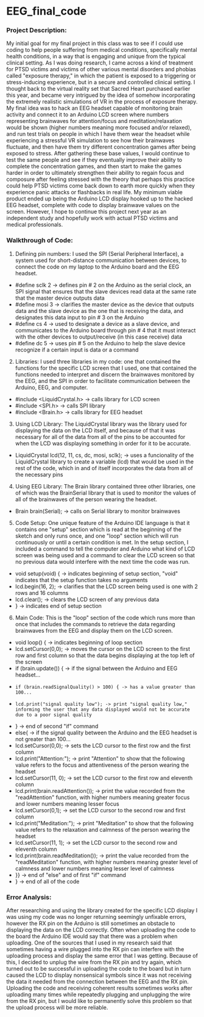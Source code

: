 # EEG_final_code

### Project Description:

  My initial goal for my final project in this class was to see if I could use coding to help people suffering from medical conditions, specifically mental health conditions, in a way that is engaging and unique from the typical clinical setting. As I was doing research, I came across a kind of treatment for PTSD victims and victims of other various mental disorders and phobias called "exposure therapy," in which the patient is exposed to a triggering or stress-inducing experience, but in a secure and controlled clinical setting. I thought back to the virtual reality set that Sacred Heart purchased earlier this year, and became very intrigued by the idea of somehow incorporating the extremely realistic simulations of VR in the process of exposure therapy. My final idea was to hack an EEG headset capable of monitoring brain activity and connect it to an Arduino LCD screen where numbers representing brainwaves for attention/focus and meditation/relaxation would be shown (higher numbers meaning more focused and/or relaxed), and run test trials on people in which I have them wear the headset while experiencing a stressful VR simulation to see how their brainwaves fluctuate, and then have them try different concentration games after being exposed to stress. After gathering these base values, I would continue to test the same people and see if they eventually improve their ability to complete the concentration games, and then start to make the games harder in order to ultimately strengthen their ability to regain focus and composure after feeling stressed with the theory that perhaps this practice could help PTSD victims come back down to earth more quickly when they experience panic attacks or flashbacks in real life. My minimum viable product ended up being the Arduino LCD display hooked up to the hacked EEG headset, complete with code to display brainwave values on the screen. However, I hope to continue this project next year as an independent study and hopefully work with actual PTSD victims and medical professionals.

### Walkthrough of Code:

1. Defining pin numbers: I used the SPI (Serial Peripheral Interface), a system used for short-distance communication between devices, to connect the code on my laptop to the Arduino board and the EEG headset.
  * #define sclk 2 -> defines pin # 2 on the Arduino as the serial clock, an SPI signal that ensures that the slave devices read data at the same rate that the master device outputs data
  * #define mosi 3 -> clarifies the master device as the device that outputs data and the slave device as the one that is receiving the data, and designates this data input to pin # 3 on the Arduino
  * #define cs   4 -> used to designate a device as a slave device, and communicates to the Arduino board through pin # 4 that it must interact with the other devices to output/receive (in this case receive) data
  * #define dc   5 -> uses pin # 5 on the Arduino to help the slave device recognize if a certain input is data or a command

2. Libraries: I used three libraries in my code: one that contained the functions for the specific LCD screen that I used, one that contained the functions needed to interpret and discern the brainwaves monitored by the EEG, and the SPI in order to facilitate communication between the Arduino, EEG, and computer.
  * #include <LiquidCrystal.h> -> calls library for LCD screen
  * #include <SPI.h> -> calls SPI library
  * #include <Brain.h> -> calls library for EEG headset

3. Using LCD Library: The LiquidCrystal library was the library used for displaying the data on the LCD itself, and because of that it was necessary for all of the data from all of the pins to be accounted for when the LCD was displaying something in order for it to be accurate.
  * LiquidCrystal lcd(12, 11, cs, dc, mosi, sclk); -> uses a funcionality of the LiquidCrystal library to create a variable (lcd) that would be used in the rest of the code, which in and of itself incorporates the data from all of the necessary pins

4. Using EEG Library: The Brain library contained three other libraries, one of which was the BrainSerial library that is used to monitor the values of all of the brainwaves of the person wearing the headset.
  * Brain brain(Serial); -> calls on Serial library to monitor brainwaves

5. Code Setup: One unique feature of the Arduino IDE language is that it contains one "setup" section which is read at the beginning of the sketch and only runs once, and one "loop" section which will run continuously or until a certain condition is met. In the setup section, I included a command to tell the computer and Arduino what kind of LCD screen was being used and a command to clear the LCD screen so that no previous data would interfere with the next time the code was run.
  * void setup(void) { -> indicates beginning of setup section, "void" indicates that the setup function takes no arguments
  * lcd.begin(16, 2); -> clarifies that the LCD screen being used is one with 2 rows and 16 columns
  * lcd.clear(); -> clears the LCD screen of any previous data
  * } -> indicates end of setup section

6. Main Code: This is the "loop" section of the code which runs more than once that includes the commands to retrieve the data regarding brainwaves from the EEG and display them on the LCD screen.
  * void loop() { -> indicates beginning of loop section
  *   lcd.setCursor(0,0); -> moves the cursor on the LCD screen to the first row and first column so that the data begins displaying at the top left of the screen
  *   if (brain.update()) { -> if the signal between the Arduino and EEG headset...
  *     if (brain.readSignalQuality() > 100) { -> has a value greater than 100...
  *     lcd.print("signal quality low"); -> print "signal quality low," informing the user that any data displayed would not be accurate due to a poor signal quality
  * } -> end of second "if" command
  * else{ -> if the signal quality between the Arduino and the EEG headset is not greater than 100...
  *   lcd.setCursor(0,0); -> sets the LCD cursor to the first row and the first column
  *   lcd.print("Attention:"); -> print "Attention" to show that the following value refers to the focus and attentiveness of the person wearing the headset
  *   lcd.setCursor(11, 0); -> set the LCD cursor to the first row and eleventh column
  *   lcd.print(brain.readAttention()); -> print the value recorded from the "readAttention" function, with higher numbers meaning greater focus and lower numbers meaning lesser focus
  *   lcd.setCursor(0,1); -> set the LCD cursor to the second row and first column
  *   lcd.print("Meditation:"); -> print "Meditation" to show that the following value refers to the relaxation and calmness of the person wearing the headset
  *   lcd.setCursor(11, 1); -> set the LCD cursor to the second row and eleventh column
  *   lcd.print(brain.readMeditation()); -> print the value recorded from the "readMeditation" function, with higher numbers meaning greater level of calmness and lower numbers meaning lesser level of calmness
  * }} -> end of "else" and of first "if" command
  * } -> end of all of the code

### Error Analysis:

  After researching and using the library created for the specific LCD display I was using my code was no longer returning seemingly unfixable errors, however the RX pin on the Arduino is still sometimes an obstacle to displaying the data on the LCD correctly. Often when uploading the code to the board the Arduino IDE would say that there was a problem when uploading. One of the sources that I used in my research said that sometimes having a wire plugged into the RX pin can interfere with the uploading process and display the same error that I was getting. Because of this, I decided to unplug the wire from the RX pin and try again, which turned out to be successful in uploading the code to the board but in turn caused the LCD to display nonsensical symbols since it was not receiving the data it needed from the connection between the EEG and the RX pin. Uploading the code and receiving coherent results sometimes works after uploading many times while repeatedly plugging and unplugging the wire from the RX pin, but I would like to permanently solve this problem so that the upload process will be more reliable.
